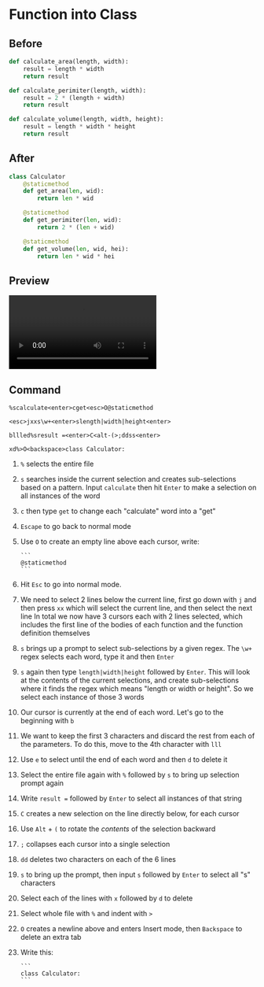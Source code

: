 # Function into Class

## Before

```py
def calculate_area(length, width):
	result = length * width
	return result

def calculate_perimiter(length, width):
	result = 2 * (length + width)
	return result

def calculate_volume(length, width, height):
	result = length * width * height
	return result
```

## After

```py
class Calculator
	@staticmethod
	def get_area(len, wid):
		return len * wid

	@staticmethod
	def get_perimiter(len, wid):
		return 2 * (len + wid)

	@staticmethod
	def get_volume(len, wid, hei):
		return len * wid * hei
```

## Preview

<video controls>
  <source src="generated/function_into_class.mp4" type="video/mp4">
</video>

## Command

```
%scalculate<enter>cget<esc>O@staticmethod

<esc>jxxs\w+<enter>slength|width|height<enter>

bllled%sresult =<enter>C<alt-(>;ddss<enter>

xd%>O<backspace>class Calculator:
```

1.  `%` selects the entire file
1.  `s` searches inside the current selection and creates sub-selections based on a pattern. Input `calculate` then hit `Enter` to make a selection on all instances of the word
1.  `c` then type `get` to change each "calculate" word into a "get"
1.  `Escape` to go back to normal mode
1.  Use `O` to create an empty line above each cursor, write:

        ```
        @staticmethod
        ```

1.  Hit `Esc` to go into normal mode.
1.  We need to select 2 lines below the current line, first go down with `j` and then press `xx` which will select the current line, and then select the next line
    In total we now have 3 cursors each with 2 lines selected, which includes the first line of the bodies of each function and the function definition themselves

1.  `s` brings up a prompt to select sub-selections by a given regex. The `\w+` regex selects each word, type it and then `Enter`
1.  `s` again then type `length|width|height` followed by `Enter`. This will look at the contents of the current selections, and create sub-selections where it finds the regex which means "length or width or height". So we select each instance of those 3 words
1.  Our cursor is currently at the end of each word. Let's go to the beginning with `b`
1.  We want to keep the first 3 characters and discard the rest from each of the parameters. To do this, move to the 4th character with `lll`
1.  Use `e` to select until the end of each word and then `d` to delete it
1.  Select the entire file again with `%` followed by `s` to bring up selection prompt again
1.  Write `result =` followed by `Enter` to select all instances of that string
1.  `C` creates a new selection on the line directly below, for each cursor
1.  Use `Alt` + `(` to rotate the _contents_ of the selection backward
1.  `;` collapses each cursor into a single selection
1.  `dd` deletes two characters on each of the 6 lines
1.  `s` to bring up the prompt, then input `s` followed by `Enter` to select all "s" characters
1.  Select each of the lines with `x` followed by `d` to delete
1.  Select whole file with `%` and indent with `>`
1.  `O` creates a newline above and enters Insert mode, then `Backspace` to delete an extra tab
1.  Write this:

        ```
        class Calculator:
        ```

</details>

##
